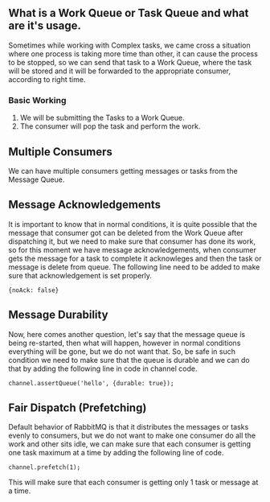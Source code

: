 ## What is a Work Queue or Task Queue and what are it's usage.
Sometimes while working with Complex tasks, we came cross a situation where one process is taking more time than other, it can cause the process to be stopped, so we can send that task to a Work Queue, where the task will be stored and it will be forwarded to the appropriate consumer, according to right time.

### Basic Working
1. We will be submitting the Tasks to a Work Queue.
2. The consumer will pop the task and perform the work.

## Multiple Consumers
We can have multiple consumers getting messages or tasks from the Message Queue.

## Message Acknowledgements
It is important to know that in normal conditions, it is quite possible that the message that consumer got can be deleted from the Work Queue after dispatching it, but we need to make sure that consumer has done its work, so for this moment we have message acknowledgements, when consumer gets the message for a task to complete it acknowleges and then the task or message is delete from queue.
The following line need to be added to make sure that acknowledgement is set properly.

`{noAck: false}`

## Message Durability
Now, here comes another question, let's say that the message queue is being re-started, then what will happen, however in normal conditions everything will be gone, but we do not want that. So, be safe in such condition we need to make sure that the queue is durable and we can do that by adding the following line in code in channel code.

`channel.assertQueue('hello', {durable: true});`
 

## Fair Dispatch (Prefetching)
Default behavior of RabbitMQ is that it distributes the messages or tasks evenly to consumers, but we do not want to make one consumer do all the work and other sits idle, we can make sure that each consumer is getting one task maximum at a time by adding the following line of code.

`channel.prefetch(1);`

This will make sure that each consumer is getting only 1 task or message at a time.
